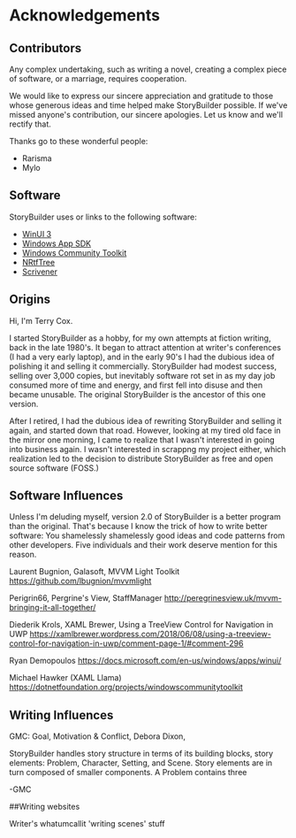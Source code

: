 # Acknowledgements

## Contributors

Any complex undertaking, such as writing a novel, creating a
complex piece of software, or a marriage, requires cooperation.

We would like to express our sincere appreciation and gratitude 
to those whose generous ideas and time helped make StoryBuilder possible.
If we've missed anyone's contribution, our sincere apologies. Let us know
and we'll rectify that.

Thanks go to these wonderful people:

* Rarisma     
* Mylo        

## Software

StoryBuilder uses or links to the following software:

* [WinUI 3][1]
* [Windows App SDK][5]
* [Windows Community Toolkit][2]
* [NRtfTree][3]
* [Scrivener][4]

## Origins

Hi, I'm Terry Cox. 

I started StoryBuilder as a hobby, for my own attempts at fiction writing,
 back  in the late 1980's. It began to attract attention at writer's conferences 
(I had a very early laptop), and in the early 90's I had the dubious idea of polishing
it and selling it commercially. StoryBuilder had modest success, selling over 3,000 
copies, but inevitably software rot set in as my day job consumed more of time and
energy, and first fell into disuse and then became unusable. The original StoryBuilder
is the ancestor of this one version.

After I retired, I had the dubious idea of rewriting StoryBuilder and selling it again,
and started down that road. However, looking at my tired old face in the mirror one 
morning, I came to realize that I wasn't interested in going into business again. I
wasn't interested in scrappng my project either, which realization led to the decision
to distribute StoryBuilder as free and open source software (FOSS.)

## Software Influences

Unless I'm deluding myself, version 2.0 of StoryBuilder is a better program
than the original. That's because I know the trick of how to write better
software: You shamelessly shamelessly good ideas and code patterns from other developers.
Five individuals and their work deserve mention for this reason.

Laurent Bugnion, Galasoft, MVVM Light Toolkit
https://github.com/lbugnion/mvvmlight

Perigrin66, Pergrine's View, StaffManager
http://peregrinesview.uk/mvvm-bringing-it-all-together/

Diederik Krols, XAML Brewer, Using a TreeView Control for Navigation in UWP
https://xamlbrewer.wordpress.com/2018/06/08/using-a-treeview-control-for-navigation-in-uwp/comment-page-1/#comment-296

Ryan Demopoulos
https://docs.microsoft.com/en-us/windows/apps/winui/

Michael Hawker (XAML Llama)
https://dotnetfoundation.org/projects/windowscommunitytoolkit

## Writing Influences


GMC: Goal, Motivation & Conflict, Debora Dixon, 

StoryBuilder handles story structure in terms of its building blocks,
story elements: Problem, Character, Setting, and Scene. Story elements are
in turn composed of smaller components. A Problem contains three 


-GMC

##Writing websites


Writer's whatumcallit
'writing scenes' stuff



[1]:https://docs.microsoft.com/en-us/windows/apps/winui/
[2]:https://dotnetfoundation.org/projects/windowscommunitytoolkit
[3]:https://www.codeproject.com/articles/11306/nrtftree-a-class-library-for-rtf-processing-in-c
[4]:https://www.literatureandlatte.com/scrivener/overview
[5]:https://docs.microsoft.com/en-us/windows/apps/windows-app-sdk/